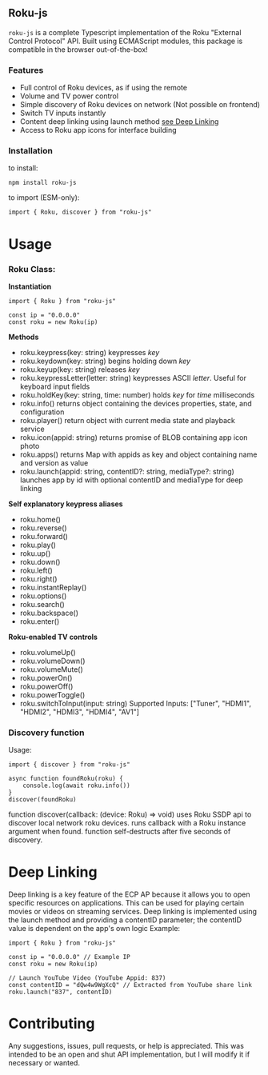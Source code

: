 ## Roku-js

`roku-js` is a complete Typescript implementation of the Roku "External Control Protocol" API. Built using ECMAScript modules, this package is compatible in the browser out-of-the-box!

### **Features**
* Full control of Roku devices, as if using the remote
* Volume and TV power control
* Simple discovery of Roku devices on network (Not possible on frontend)
* Switch TV inputs instantly
* Content deep linking using launch method [see Deep Linking](#deep-linking)
* Access to Roku app icons for interface building

### **Installation**
to install:
```
npm install roku-js
```

to import (ESM-only):
```
import { Roku, discover } from "roku-js"
```
# Usage

### Roku Class:
**Instantiation**
```
import { Roku } from "roku-js"

const ip = "0.0.0.0"
const roku = new Roku(ip)
```
**Methods**
* roku.keypress(key: string) keypresses  *key*
* roku.keydown(key: string) begins holding down *key*
* roku.keyup(key: string) releases *key*
* roku.keypressLetter(letter: string) keypresses ASCII *letter*. Useful for keyboard input fields
* roku.holdKey(key: string, time: number) holds *key* for *time* milliseconds
* roku.info() returns object containing the devices properties, state, and configuration
* roku.player() return object with current media state and playback service
* roku.icon(appid: string) returns promise of BLOB containing app icon photo
* roku.apps() returns Map with appids as key and object containing name and version as value
* roku.launch(appid: string, contentID?: string, mediaType?: string) launches app by id with optional contentID and mediaType for deep linking

**Self explanatory keypress aliases**
* roku.home()
* roku.reverse()
* roku.forward()
* roku.play()
* roku.up()
* roku.down()
* roku.left()
* roku.right()
* roku.instantReplay()
* roku.options()
* roku.search()
* roku.backspace()
* roku.enter()

**Roku-enabled TV controls**
* roku.volumeUp()
* roku.volumeDown()
* roku.volumeMute()
* roku.powerOn()
* roku.powerOff()
* roku.powerToggle()
* roku.switchToInput(input: string)  Supported Inputs: ["Tuner", "HDMI1", "HDMI2", "HDMI3", "HDMI4", "AV1"]

### Discovery function
Usage:
```
import { discover } from "roku-js"

async function foundRoku(roku) {
    console.log(await roku.info())
}
discover(foundRoku)
```
function discover(callback: (device: Roku) => void) uses Roku SSDP api to discover local network roku devices. runs callback with a Roku instance argument when found. function self-destructs after five seconds of discovery.

# Deep Linking
Deep linking is a key feature of the ECP AP because it allows you to open specific resources on applications. This can be used for playing certain movies or videos on streaming services. Deep linking is implemented using the launch method and providing a contentID parameter; the contentID value is dependent on the app's own logic
Example:
```
import { Roku } from "roku-js"

const ip = "0.0.0.0" // Example IP
const roku = new Roku(ip)

// Launch YouTube Video (YouTube Appid: 837)
const contentID = "dQw4w9WgXcQ" // Extracted from YouTube share link
roku.launch("837", contentID)
```

# Contributing
Any suggestions, issues, pull requests, or help is appreciated. This was intended to be an open and shut API implementation, but I will modify it if necessary or wanted.